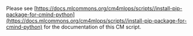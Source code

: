 Please see [https://docs.mlcommons.org/cm4mlops/scripts//install-pip-package-for-cmind-python](https://docs.mlcommons.org/cm4mlops/scripts//install-pip-package-for-cmind-python) for the documentation of this CM script.
